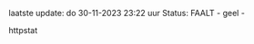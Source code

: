 laatste update: 
do 30-11-2023 23:22   uur 
Status: FAALT - geel - 
<div class="service Y">httpstat</div>